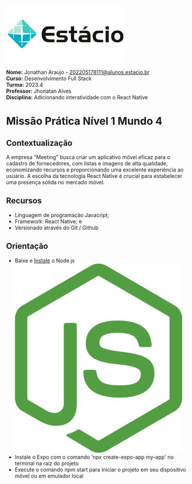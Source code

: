 ![image](./assets/estacio.png)

**Nome:** Jonathan Araujo - 202205178111@alunos.estacio.br\
**Curso:** Desenvolvimento Full Stack\
**Turma:** 2023.4\
**Professor:** Jhonatan Alves\
**Disciplina:** Adicionando interatividade com o React Native


# Missão Prática Nível 1 Mundo 4

## Contextualização

A empresa "Meeting" busca criar um aplicativo móvel eficaz para o cadastro de
fornecedores, com listas e imagens de alta qualidade, economizando recursos e
proporcionando uma excelente experiência ao usuário. A escolha da tecnologia React
Native é crucial para estabelecer uma presença sólida no mercado móvel.

## Recursos

- Linguagem de programação Javacript; 
- Framework: React Native; e
- Versionado através do Git / Github

## Orientação

* Baixe e [Instale](https://nodejs.org/en) o Node.js ![Node.js](./assets/nodejs.png)
* Instale o Expo com o comando 'npx create-expo-app my-app' no terminal na raiz do projeto
* Execute o comando npm start para iniciar o projeto em seu dispositivo móvel ou em emulador local
